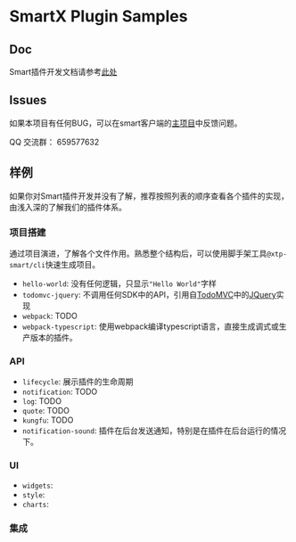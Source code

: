 # SmartX Plugin Samples

## Doc

Smart插件开发文档请参考[此处](https://smarttest.ztqft.com/sdkDoc/)

## Issues

如果本项目有任何BUG，可以在smart客户端的[主项目](https://github.com/ztsec/smart_client/issues)中反馈问题。

QQ 交流群： 659577632

## 样例

如果你对Smart插件开发并没有了解，推荐按照列表的顺序查看各个插件的实现，由浅入深的了解我们的插件体系。

### 项目搭建

通过项目演进，了解各个文件作用。熟悉整个结构后，可以使用脚手架工具`@xtp-smart/cli`快速生成项目。

* `hello-world`: 没有任何逻辑，只显示`"Hello World"`字样
* `todomvc-jquery`: 不调用任何SDK中的API，引用自[TodoMVC](https://todomvc.com/)中的[JQuery](https://github.com/tastejs/todomvc/tree/gh-pages/examples/jquery)实现
* `webpack`: TODO
* `webpack-typescript`: 使用webpack编译typescript语言，直接生成调式或生产版本的插件。

### API

* `lifecycle`: 展示插件的生命周期
* `notification`: TODO
* `log`: TODO
* `quote`: TODO
* `kungfu`: TODO
* `notification-sound`: 插件在后台发送通知，特别是在插件在后台运行的情况下。

### UI

* `widgets`: 
* `style`: 
* `charts`: 

### 集成